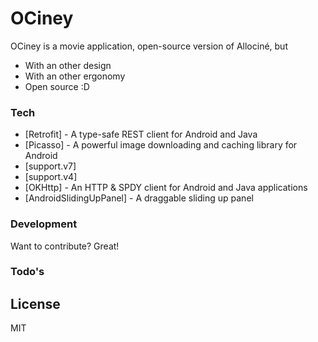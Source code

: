 # OCiney

OCiney is a movie application, open-source version of Allociné, but 

- With an other design
- With an other ergonomy
- Open source :D

### Tech

* [Retrofit] - A type-safe REST client for Android and Java
* [Picasso] - A powerful image downloading and caching library for Android
* [support.v7]
* [support.v4]
* [OKHttp] - An HTTP & SPDY client for Android and Java applications
* [AndroidSlidingUpPanel] - A draggable sliding up panel 

### Development
Want to contribute? Great!

### Todo's

License
----

MIT